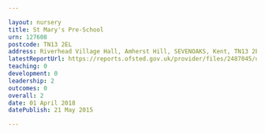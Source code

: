 ```yaml
---

layout: nursery
title: St Mary's Pre-School
urn: 127608
postcode: TN13 2EL
address: Riverhead Village Hall, Amherst Hill, SEVENOAKS, Kent, TN13 2EL
latestReportUrl: https://reports.ofsted.gov.uk/provider/files/2487045/urn/127608.pdf
teaching: 0
development: 0
leadership: 2
outcomes: 0
overall: 2
date: 01 April 2018 
datePublish: 21 May 2015

---
```

